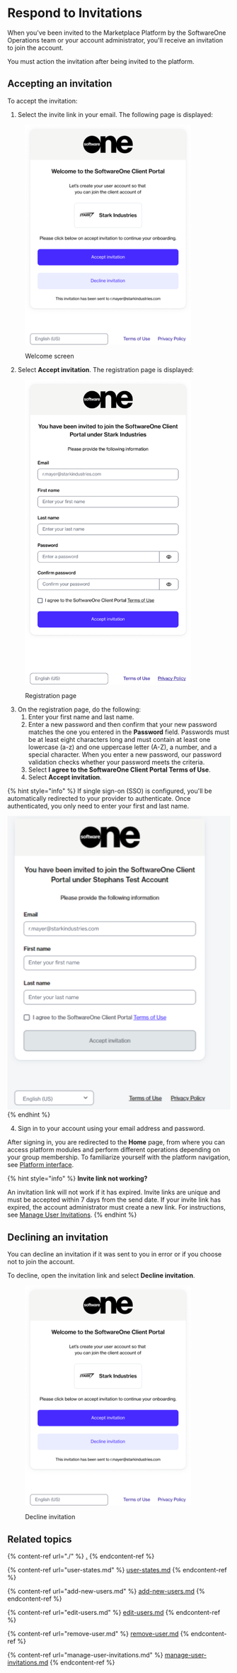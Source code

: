 # Respond to Invitations

When you've been invited to the Marketplace Platform by the SoftwareOne Operations team or your account administrator, you'll receive an invitation to join the account.&#x20;

You must action the invitation after being invited to the platform.

## Accepting an invitation

To accept the invitation:

1. Select the invite link in your email. The following page is displayed:

<figure><img src="../../../.gitbook/assets/image (887).png" alt="" width="375"><figcaption><p>Welcome screen</p></figcaption></figure>

2. Select **Accept invitation**. The registration page is displayed:

<figure><img src="../../../.gitbook/assets/image (888).png" alt="" width="375"><figcaption><p>Registration page</p></figcaption></figure>

3. On the registration page, do the following:
   1. Enter your first name and last name.
   2. Enter a new password and then confirm that your new password matches the one you entered in the **Password** field. Passwords must be at least eight characters long and must contain at least one lowercase (a-z) and one uppercase letter (A-Z), a number, and a special character. When you enter a new password, our password validation checks whether your password meets the criteria.
   3. Select **I agree to the SoftwareOne Client Portal Terms of Use**.&#x20;
   4. Select **Accept invitation**.

{% hint style="info" %}
If single sign-on (SSO) is configured, you'll be automatically redirected to your provider to authenticate. Once authenticated, you only need to enter your first and last name.&#x20;

![](<../../../.gitbook/assets/image (889).png>)
{% endhint %}

4. Sign in to your account using your email address and password.&#x20;

After signing in, you are redirected to the **Home** page, from where you can access platform modules and perform different operations depending on your group membership. To familiarize yourself with the platform navigation, see [Platform interface](../../../marketplace-platform/getting-started/interface/).

{% hint style="info" %}
**Invite link not working?**

An invitation link will not work if it has expired. Invite links are unique and must be accepted within 7 days from the send date. If your invite link has expired, the account administrator must create a new link. For instructions, see [Manage User Invitations](manage-user-invitations.md).
{% endhint %}

## Declining an invitation

You can decline an invitation if it was sent to you in error or if you choose not to join the account.

To decline, open the invitation link and select **Decline invitation**.

<figure><img src="../../../.gitbook/assets/image (890).png" alt="" width="375"><figcaption><p>Decline invitation</p></figcaption></figure>

## Related topics

{% content-ref url="./" %}
[.](./)
{% endcontent-ref %}

{% content-ref url="user-states.md" %}
[user-states.md](user-states.md)
{% endcontent-ref %}

{% content-ref url="add-new-users.md" %}
[add-new-users.md](add-new-users.md)
{% endcontent-ref %}

{% content-ref url="edit-users.md" %}
[edit-users.md](edit-users.md)
{% endcontent-ref %}

{% content-ref url="remove-user.md" %}
[remove-user.md](remove-user.md)
{% endcontent-ref %}

{% content-ref url="manage-user-invitations.md" %}
[manage-user-invitations.md](manage-user-invitations.md)
{% endcontent-ref %}
